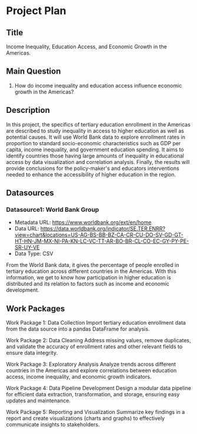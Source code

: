 # Project Plan

## Title
Income Inequality, Education Access, and Economic Growth in the Americas.

## Main Question

1. How do income inequality and education access influence economic growth in the Americas?

## Description

In this project, the specifics of tertiary education enrollment in the Americas are described to study inequality in access to higher education as well as potential causes. It will use World Bank data to explore enrollment rates in proportion to standard socio-economic characteristics such as GDP per capita, income inequality, and government education spending. It aims to identify countries those having large amounts of inequality in educational access by data visualization and correlation analysis. Finally, the results will provide conclusions for the policy-maker's and educators interventions needed to enhance the accessibility of higher education in the region.

## Datasources

### Datasource1: World Bank Group
* Metadata URL: https://www.worldbank.org/ext/en/home
* Data URL: https://data.worldbank.org/indicator/SE.TER.ENRR?view=chart&locations=US-AG-BS-BB-BZ-CA-CR-CU-DO-SV-GD-GT-HT-HN-JM-MX-NI-PA-KN-LC-VC-TT-AR-BO-BR-CL-CO-EC-GY-PY-PE-SR-UY-VE
* Data Type: CSV

From the World Bank data, it gives the percentage of people enrolled in tertiary education across different countries in the Americas. With this information, we get to know how participation in higher education is distributed and its relation to factors such as income and economic development.

## Work Packages

Work Package 1: Data Collection
Import tertiary education enrollment data from the data source into a pandas DataFrame for analysis.

Work Package 2: Data Cleaning
Address missing values, remove duplicates, and validate the accuracy of enrollment rates and other relevant fields to ensure data integrity.

Work Package 3: Exploratory Analysis
Analyze trends across different countries in the Americas and explore correlations between education access, income inequality, and economic growth indicators.

Work Package 4: Data Pipeline Development
Design a modular data pipeline for efficient data extraction, transformation, and storage, ensuring easy updates and maintenance.

Work Package 5: Reporting and Visualization
Summarize key findings in a report and create visualizations (charts and graphs) to effectively communicate insights to stakeholders.
